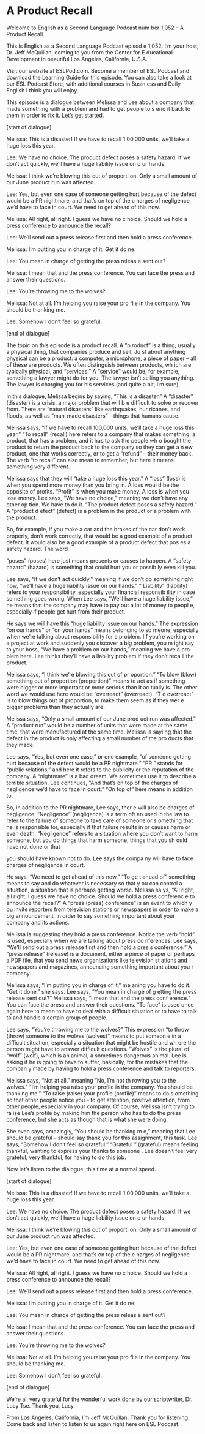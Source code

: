 # A Product Recall

Welcome to English as a Second Language Podcast num ber 1,052 – A Product Recall.

This is English as a Second Language Podcast episod e 1,052. I’m your host, Dr. Jeff McQuillan, coming to you from the Center for E ducational Development in beautiful Los Angeles, California, U.S.A.

Visit our website at ESLPod.com. Become a member of  ESL Podcast and download the Learning Guide for this episode. You can also take a look at our ESL Podcast Store, with additional courses in Busin ess and Daily English I think you will enjoy.

This episode is a dialogue between Melissa and Lee about a company that made something with a problem and had to get people to s end it back to them in order to fix it. Let’s get started.

[start of dialogue]

Melissa: This is a disaster! If we have to recall 1 00,000 units, we’ll take a huge loss this year.

Lee: We have no choice. The product defect poses a safety hazard. If we don’t act quickly, we’ll have a huge liability issue on o ur hands.

Melissa: I think we’re blowing this out of proporti on. Only a small amount of our June product run was affected.

Lee: Yes, but even one case of someone getting hurt  because of the defect would be a PR nightmare, and that’s on top of the c harges of negligence we’d have to face in court. We need to get ahead of this  now.

Melissa: All right, all right. I guess we have no c hoice. Should we hold a press conference to announce the recall?

Lee: We’ll send out a press release first and then hold a press conference.

Melissa: I’m putting you in charge of it. Get it do ne.

Lee: You mean in charge of getting the press releas e sent out?

Melissa: I mean that and the press conference. You can face the press and answer their questions.

Lee: You’re throwing me to the wolves?

Melissa: Not at all. I’m helping you raise your pro file in the company. You should be thanking me.

Lee: Somehow I don’t feel so grateful.

[end of dialogue]

The topic on this episode is a product recall. A “p roduct” is a thing, usually a physical thing, that companies produce and sell. Ju st about anything physical can be a product: a computer, a microphone, a piece  of paper – all of these are products. We often distinguish between products, wh ich are typically physical, and “services.” A “service” would be, for example, something a lawyer might do for you. The lawyer isn’t selling you anything. The  lawyer is charging you for his services (and quite a bit, I’m sure).

In this dialogue, Melissa begins by saying, “This is a disaster.” A “disaster” (disaster) is a crisis, a major problem that will b e difficult to solve or recover from. There are “natural disasters” like earthquakes, hur ricanes, and floods, as well as “man-made disasters” – things that humans cause.

Melissa says, “If we have to recall 100,000 units, we’ll take a huge loss this year.” “To recall” (recall) here refers to a company that makes something, a product, that has a problem, and it has to ask the people wh o bought the product to return the product back to the company so they can get a n ew product, one that works correctly, or to get a “refund” – their money back.  The verb “to recall” can also mean to remember, but here it means something very different.

Melissa says that they will “take a huge loss this year.” A “loss” (loss) is when you spend more money than you bring in. A loss woul d be the opposite of profits. “Profit” is when you make money. A loss is when you  lose money. Lee says, “We have no choice,” meaning we don’t have any other op tion. We have to do it. “The product defect poses a safety hazard.” A “product d efect” (defect) is a problem in the product or a problem with the product.

So, for example, if you make a car and the brakes of the car don’t work properly, don’t work correctly, that would be a good example of a product defect. It would also be a good example of a product defect that pos es a safety hazard. The word

“poses” (poses) here just means presents or causes to happen. A “safety hazard” (hazard) is something that could hurt you or possib ly even kill you.

Lee says, “If we don’t act quickly,” meaning if we don’t do something right now, “we’ll have a huge liability issue on our hands.” “ Liability” (liability) refers to your responsibility, especially your financial responsib ility in case something goes wrong. When Lee says, “We’ll have a huge liability issue,” he means that the company may have to pay out a lot of money to peopl e, especially if people get hurt from their product.

He says we will have this “huge liability issue on our hands.” The expression “on our hands” or “on your hands” means belonging to so meone, especially when we’re talking about responsibility for a problem. I f you’re working on a project at work and suddenly you discover a big problem, you m ight say to your boss, “We have a problem on our hands,” meaning we have a pro blem here. Lee thinks they’ll have a liability problem if they don’t reca ll the product.

Melissa says, “I think we’re blowing this out of pr oportion.” “To blow (blow) something out of proportion (proportion)” means to act as if something were bigger or more important or more serious than it ac tually is. The other word we would use here would be “overreact” (overreact). “T o overreact” is to blow things out of proportion, to make them seem as if they wer e bigger problems than they actually are.

Melissa says, “Only a small amount of our June prod uct run was affected.” A “product run” would be a number of units that were made at the same time, that were manufactured at the same time. Melissa is sayi ng that the defect in the product is only affecting a small number of the pro ducts that they made.

Lee says, “Yes, but even one case,” or one example,  “of someone getting hurt because of the defect would be a PR nightmare.” “PR ” stands for “public relations,” and here it refers to the publicity or the reputation of the company. A “nightmare” is a bad dream. We sometimes use it to describe a terrible situation. Lee continues, “And that’s on top of the charges of  negligence we’d have to face in court.” “On top of” here means in addition to.

So, in addition to the PR nightmare, Lee says, ther e will also be charges of negligence. “Negligence” (negligence) is a term oft en used in the law to refer to the failure of someone to take care of someone or s omething that he is responsible for, especially if that failure results  in or causes harm or even death. “Negligence” refers to a situation where you don’t want to harm someone, but you do things that harm someone, things that you sh ould have not done or that

you should have known not to do. Lee says the compa ny will have to face charges of negligence in court.

He says, “We need to get ahead of this now.” “To ge t ahead of” something means to say and do whatever is necessary so that y ou can control a situation, a situation that is perhaps getting worse. Melissa sa ys, “All right, all right. I guess we have no choice. Should we hold a press conferenc e to announce the recall?” A “press (press) conference” is an event to which y ou invite reporters from television stations or newspapers in order to make a big announcement, in order to say something important about your company and its actions.

Melissa is suggesting they hold a press conference.  Notice the verb “hold” is used, especially when we are talking about press co nferences. Lee says, “We’ll send out a press release first and then hold a pres s conference.” A “press release” (release) is a document, either a piece of  paper or perhaps a PDF file, that you send news organizations like television st ations and newspapers and magazines, announcing something important about you r company.

Melissa says, “I’m putting you in charge of it,” me aning you have to do it. “Get it done,” she says. Lee says, “You mean in charge of g etting the press release sent out?” Melissa says, “I mean that and the press conf erence.” You can face the press and answer their questions. “To face” is used  once again here to mean to have to deal with a difficult situation or to have to talk to and handle a certain group of people.

Lee says, “You’re throwing me to the wolves?” This expression “to throw (throw) someone to the wolves (wolves)” means to put someon e in a difficult situation, especially a situation that might be hostile and wh ere the person might have to answer difficult questions. “Wolves” is the plural of “wolf” (wolf), which is an animal, a sometimes dangerous animal. Lee is asking  if he is going to have to suffer, basically, for the mistakes that the compan y made by having to hold a press conference and talk to reporters.

Melissa says, “Not at all,” meaning “No, I’m not th rowing you to the wolves.” “I’m helping you raise your profile in the company. You should be thanking me.” “To raise (raise) your profile (profile)” means to do s omething so that other people notice you – to get attention, positive attention, from other people, especially in your company. Of course, Melissa isn’t trying to ra ise Lee’s profile by making him the person who has to do the press conference, but she acts as though that is what she were doing.

She even says, amazingly, “You should be thanking m e,” meaning that Lee should be grateful – should say thank you for this assignment, this task. Lee says, “Somehow I don’t feel so grateful.” “Grateful ” (grateful) means feeling thankful, wanting to express your thanks to someone . Lee doesn’t feel very grateful, very thankful, for having to do this job.

Now let’s listen to the dialogue, this time at a normal speed.

[start of dialogue]

Melissa: This is a disaster! If we have to recall 1 00,000 units, we’ll take a huge loss this year.

Lee: We have no choice. The product defect poses a safety hazard. If we don’t act quickly, we’ll have a huge liability issue on o ur hands.

Melissa: I think we’re blowing this out of proporti on. Only a small amount of our June product run was affected.

Lee: Yes, but even one case of someone getting hurt  because of the defect would be a PR nightmare, and that’s on top of the c harges of negligence we’d have to face in court. We need to get ahead of this  now.

Melissa: All right, all right. I guess we have no c hoice. Should we hold a press conference to announce the recall?

Lee: We’ll send out a press release first and then hold a press conference.

Melissa: I’m putting you in charge of it. Get it do ne.

Lee: You mean in charge of getting the press releas e sent out?

Melissa: I mean that and the press conference. You can face the press and answer their questions.

Lee: You’re throwing me to the wolves?

Melissa: Not at all. I’m helping you raise your pro file in the company. You should be thanking me.

Lee: Somehow I don’t feel so grateful.

 [end of dialogue]

We’re all very grateful for the wonderful work done  by our scriptwriter, Dr. Lucy Tse. Thank you, Lucy.

From Los Angeles, California, I’m Jeff McQuillan. Thank you for listening. Come back and listen to listen to us again right here on  ESL Podcast.

